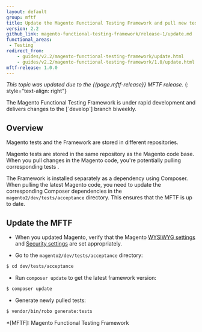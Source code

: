 ```yaml
---
layout: default
group: mftf
title: Update the Magento Functional Testing Framework and pull new tests
version: 2.2
github_link: magento-functional-testing-framework/release-1/update.md
functional_areas:
 - Testing
redirect_from:
    - guides/v2.2/magento-functional-testing-framework/update.html
    - guides/v2.2/magento-functional-testing-framework/1.0/update.html
mftf-release: 1.0.0
---
```


_This topic was updated due to the {{page.mftf-release}} MFTF release._
{: style="text-align: right"}

<div class="bs-callout bs-callout-info" markdown="1">
The Magento Functional Testing Framework is under rapid development and delivers changes to the [`develop`] branch biweekly.
</div>

## Overview

Magento tests and the Framework are stored in different repositories.

Magento tests are stored in the same repository as the Magento code base.
When you pull changes in the Magento code, you're potentially pulling corresponding tests .

The Framework is installed separately as a dependency using Composer.
When pulling the latest Magento code, you need to update the corresponding Composer dependencies in the `magento2/dev/tests/acceptance` directory. This ensures that the MFTF is up to date.

## Update the MFTF

* When you updated Magento, verify that the Magento [WYSIWYG settings] and [Security settings] are set appropriately.

* Go to the `magento2/dev/tests/acceptance` directory:

```bash
$ cd dev/tests/acceptance
```

* Run `composer update` to get the latest framework version:

```bash
$ composer update
```

* Generate newly pulled tests: 

```bash
$ vendor/bin/robo generate:tests
```

<!-- LINK DEFINITIONS -->

[`develop`]: https://github.com/magento/magento2-functional-testing-framework
[WYSIWYG settings]: getting-started.html#wysiwyg-settings
[Security settings]: getting-started.html#security-settings

<!-- Abbreviations -->

*[MFTF]: Magento Functional Testing Framework